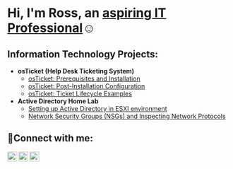 <h1>Hi, I'm Ross, an <a href="https://linkedin.com/in/ross-park-0385b1159/"> aspiring IT Professional</a>☺</h1>

<h2> Information Technology Projects:</h2>

- <b>osTicket (Help Desk Ticketing System)</b>
  - [osTicket: Prerequisites and Installation](https://github.com/joshmadakorcc/osticket-prereqs)
  - [osTicket: Post-Installation Configuration](https://github.com/joshmadakorcc/post-install-config)
  - [osTicket: Ticket Lifecycle Examples](https://github.com/joshmadakorcc/ticket-lifecycle)
- <b>Active Directory Home Lab</b>
  - [Setting up Active Directory in ESXI environment](https://github.com/rpark1995/Active-Directory-prep)
  - [Network Security Groups (NSGs) and Inspecting Network Protocols](https://github.com/joshmadakorcc/azure-network-protocols)

<h2>🤳Connect with me:</h2>

[<img align="left" alt="Josh | Facebook" width="22px" src="https://cdn.jsdelivr.net/npm/simple-icons@v3/icons/facebook.svg" />][facebook]
[<img align="left" alt="Josh | LinkedIn" width="22px" src="https://cdn.jsdelivr.net/npm/simple-icons@v3/icons/linkedin.svg" />][linkedin]
[<img align="left" alt="Josh | Instagram" width="22px" src="https://cdn.jsdelivr.net/npm/simple-icons@v3/icons/instagram.svg" />][instagram]

[facebook]: https://facebook.com/ross.park.71
[instagram]: https://www.instagram.com/bossross_n_sauce/
[linkedin]: https://linkedin.com/in/ross-park-0385b1159/
